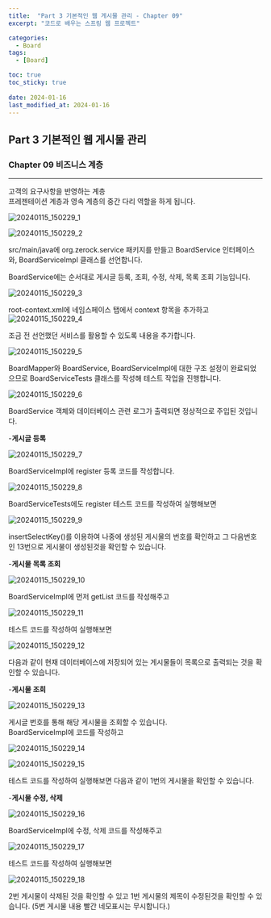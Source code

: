 ```yaml
---
title:  "Part 3 기본적인 웹 게시물 관리 - Chapter 09"
excerpt: "코드로 배우는 스프링 웹 프로젝트"

categories:
  - Board
tags:
  - [Board]

toc: true
toc_sticky: true
 
date: 2024-01-16
last_modified_at: 2024-01-16
---
```


## Part 3 기본적인 웹 게시물 관리

### Chapter 09 비즈니스 계층
---


고객의 요구사항을 반영하는 계층  
프레젠테이션 계층과 영속 계층의 중간 다리 역할을 하게 됩니다.  

![20240115_150229_1](https://github.com/daekyeonghan/daekyeonghan.github.io/assets/117332830/9488d2d2-8e47-401c-9846-d6a3ead8c20f)  


![20240115_150229_2](https://github.com/daekyeonghan/daekyeonghan.github.io/assets/117332830/9b21d19b-96fc-4511-b40b-73feaedeb4b2)  

src/main/java에 org.zerock.service 패키지를 만들고 BoardService 인터페이스와, BoardServiceImpl 클래스를 선언합니다.  

BoardService에는 순서대로 게시글 등록, 조회, 수정, 삭제, 목록 조회 기능입니다.

![20240115_150229_3](https://github.com/daekyeonghan/daekyeonghan.github.io/assets/117332830/896d9f9a-89a7-4f06-b58c-b59a683b69b6)  

root-context.xml에 네임스페이스 탭에서 context 항목을 추가하고 
![20240115_150229_4](https://github.com/daekyeonghan/daekyeonghan.github.io/assets/117332830/e29ddbb0-1c65-4550-b268-c4bb636c7c1a)  

조금 전 선언했던 서비스를 활용할 수 있도록 내용을 추가합니다.  

![20240115_150229_5](https://github.com/daekyeonghan/daekyeonghan.github.io/assets/117332830/dd6e0004-c97f-41e9-8609-a4f8a26cfa27)  

BoardMapper와 BoardService, BoardServiceImpl에 대한 구조 설정이 완료되었으므로 BoardServiceTests 클래스를 작성해 테스트 작업을 진행합니다.  

![20240115_150229_6](https://github.com/daekyeonghan/daekyeonghan.github.io/assets/117332830/185b8d3c-5701-46cd-b019-aae892d0644e)  

BoardService 객체와 데이터베이스 관련 로그가 출력되면 정상적으로 주입된 것입니다.  

-**게시글 등록**

![20240115_150229_7](https://github.com/daekyeonghan/daekyeonghan.github.io/assets/117332830/6cfec69d-951c-4e11-a99f-06e8c7a3a7d0)

BoardServiceImpl에 register 등록 코드를 작성합니다. 

![20240115_150229_8](https://github.com/daekyeonghan/daekyeonghan.github.io/assets/117332830/c4e4193b-1b56-4d97-9e47-a654cef783cb)  

BoardServiceTests에도 register 테스트 코드를 작성하여 실행해보면

![20240115_150229_9](https://github.com/daekyeonghan/daekyeonghan.github.io/assets/117332830/c3ead4f1-54c6-4552-b61b-98111a2937ca)  

insertSelectKey()를 이용하여 나중에 생성된 게시물의 번호를 확인하고 그 다음번호인 13번으로 게시물이 생성된것을 확인할 수 있습니다.

-**게시물 목록 조회**

![20240115_150229_10](https://github.com/daekyeonghan/daekyeonghan.github.io/assets/117332830/5e3218ac-7e39-4769-ae24-486648d491a0)

BoardServiceImpl에 먼저 getList 코드를 작성해주고

![20240115_150229_11](https://github.com/daekyeonghan/daekyeonghan.github.io/assets/117332830/26aaa40e-f9fa-4bf0-8165-bce9aeaecf26)  

테스트 코드를 작성하여 실행해보면

![20240115_150229_12](https://github.com/daekyeonghan/daekyeonghan.github.io/assets/117332830/80122fbc-acd4-479e-b00c-de0013c00c14)  

다음과 같이 현재 데이터베이스에 저장되어 있는 게시물들이 목록으로 출력되는 것을 확인할 수 있습니다.

-**게시물 조회**

![20240115_150229_13](https://github.com/daekyeonghan/daekyeonghan.github.io/assets/117332830/c49efac6-10cb-47d6-a04a-02e6ba0a60a7)  

게시글 번호를 통해 해당 게시물을 조회할 수 있습니다.  
BoardServiceImpl에 코드를 작성하고

![20240115_150229_14](https://github.com/daekyeonghan/daekyeonghan.github.io/assets/117332830/78677784-9092-4630-ab1d-2fab5d4ba227)  


![20240115_150229_15](https://github.com/daekyeonghan/daekyeonghan.github.io/assets/117332830/0f54a21a-d6f8-4d24-b9a4-32710be251f7)  

테스트 코드를 작성하여 실행해보면 다음과 같이 1번의 게시물을 확인할 수 있습니다.

-**게시물 수정, 삭제**

![20240115_150229_16](https://github.com/daekyeonghan/daekyeonghan.github.io/assets/117332830/76fec04e-8079-406f-93a4-f090223a5eb9)  

BoardServiceImpl에 수정, 삭제 코드를 작성해주고


![20240115_150229_17](https://github.com/daekyeonghan/daekyeonghan.github.io/assets/117332830/bfd7afc7-d15b-47bc-9bfe-e9b33a5c4170)  

테스트 코드를 작성하여 실행해보면


![20240115_150229_18](https://github.com/daekyeonghan/daekyeonghan.github.io/assets/117332830/18534761-9286-487e-8ae4-cb07ebccac7e)

2번 게시물이 삭제된 것을 확인할 수 있고 1번 게시물의 제목이 수정된것을 확인할 수 있습니다. (5번 게시물 내용 빨간 네모표시는 무시합니다.)
